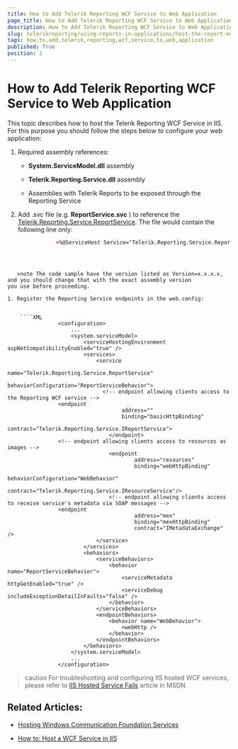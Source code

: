 ```yaml
---
title: How to Add Telerik Reporting WCF Service to Web Application
page_title: How to Add Telerik Reporting WCF Service to Web Application | for Telerik Reporting Documentation
description: How to Add Telerik Reporting WCF Service to Web Application
slug: telerikreporting/using-reports-in-applications/host-the-report-engine-remotely/telerik-reporting-wcf-service/how-to-add-telerik-reporting-wcf-service-to-web-application
tags: how,to,add,telerik,reporting,wcf,service,to,web,application
published: True
position: 1
---
```


# How to Add Telerik Reporting WCF Service to Web Application



This topic describes how to host the Telerik Reporting WCF Service in IIS. For this purpose you should follow         the steps below to configure your web application:       

1. Required assembly references:

   + __System.ServiceModel.dll__  assembly               

   + __Telerik.Reporting.Service.dll__  assembly               

   + Assemblies with Telerik Reports to be exposed through the Reporting Service

1. Add .svc file (e.g. __ReportService.svc__ )             to reference the             [Telerik.Reporting.Service.ReportService](/reporting/api/Telerik.Reporting.Service.ReportService).             The file would contain the following line only:           

	
    ````XML
				<%@ServiceHost Service="Telerik.Reporting.Service.ReportService, Telerik.Reporting.Service, Version=x.x.x.x, Culture=neutral, PublicKeyToken=A9D7983DFCC261BE" %>
````



   >note The code sample have the version listed as Version=x.x.x.x,               and you should change that with the exact assembly version               you use before proceeding.             

1. Register the Reporting Service endpoints in the web.config:

	
    ````XML
				<configuration>
					...
					<system.serviceModel>
						<serviceHostingEnvironment aspNetCompatibilityEnabled="true" />
						<services>
							<service
									name="Telerik.Reporting.Service.ReportService"
									behaviorConfiguration="ReportServiceBehavior">
							  <!-- endpoint allowing clients access to the Reporting WCF service -->
                <endpoint
									address=""
									binding="basicHttpBinding"
									contract="Telerik.Reporting.Service.IReportService">
								</endpoint>
                <!-- endpoint allowing clients access to resources as images -->
								<endpoint
										address="resources"
										binding="webHttpBinding"
										behaviorConfiguration="WebBehavior"
										contract="Telerik.Reporting.Service.IResourceService"/>
								<!-- endpoint allowing clients access to receive service's metadata via SOAP messages -->
                <endpoint
										address="mex"
										binding="mexHttpBinding"
										contract="IMetadataExchange" />
							</service>
						</services>
						<behaviors>
							<serviceBehaviors>
								<behavior name="ReportServiceBehavior">
									<serviceMetadata httpGetEnabled="true" />
									<serviceDebug includeExceptionDetailInFaults="false" />
								</behavior>
							</serviceBehaviors>
							<endpointBehaviors>
								<behavior name="WebBehavior">
									<webHttp />
								</behavior>
							</endpointBehaviors>
						</behaviors>
					</system.serviceModel>
					...
				</configuration>
````



>caution For troubleshooting and configuring IIS hosted WCF services, please refer to  [IIS Hosted Service Fails](http://msdn.microsoft.com/en-us/library/ms752252.aspx)  article in MSDN.         


## Related Articles:

*  [Hosting Windows Communication Foundation Services](http://msdn.microsoft.com/en-us/library/ms730158.aspx) 

*  [How to: Host a WCF Service in IIS](http://msdn.microsoft.com/en-us/library/ms733766.aspx) 
